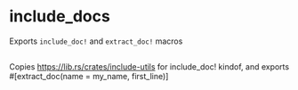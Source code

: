 # include_docs
Exports `include_doc!` and `extract_doc!` macros

##
Copies https://lib.rs/crates/include-utils for include_doc! kindof,
and exports #[extract_doc(name = my_name, first_line)]
